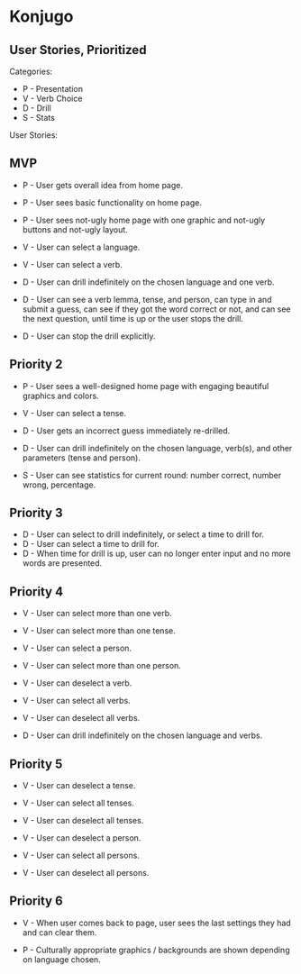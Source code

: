# Konjugo

## User Stories, Prioritized

Categories:
* P - Presentation
* V - Verb Choice
* D - Drill
* S - Stats


User Stories:

## MVP

* P - User gets overall idea from home page.
* P - User sees basic functionality on home page.
* P - User sees not-ugly home page with one graphic and not-ugly buttons and not-ugly layout.

* V - User can select a language.
* V - User can select a verb.

* D - User can drill indefinitely on the chosen language and one verb.  
* D - User can see a verb lemma, tense, and person, can type in and submit a guess,
    can see if they got the word correct or not, and can see the next question,
    until time is up or the user stops the drill.
* D - User can stop the drill explicitly.


## Priority 2

* P - User sees a well-designed home page with engaging beautiful graphics and colors.

* V - User can select a tense.
  
* D - User gets an incorrect guess immediately re-drilled.
* D - User can drill indefinitely on the chosen language, verb(s), and other parameters (tense and person).

* S - User can see statistics for current round: number correct, number wrong, percentage.


## Priority 3

* D - User can select to drill indefinitely, or select a time to drill for.
* D - User can select a time to drill for.  
* D - When time for drill is up, user can no longer enter input and no more words are presented.


## Priority 4

* V - User can select more than one verb.
* V - User can select more than one tense.
* V - User can select a person.
* V - User can select more than one person.

* V - User can deselect a verb.
* V - User can select all verbs.
* V - User can deselect all verbs.

* D - User can drill indefinitely on the chosen language and verbs.  

    
## Priority 5

* V - User can deselect a tense.
* V - User can select all tenses.
* V - User can deselect all tenses.

* V - User can deselect a person.
* V - User can select all persons.
* V - User can deselect all persons.

## Priority 6

* V - When user comes back to page, user sees the last settings they had and can clear them.

* P - Culturally appropriate graphics / backgrounds are shown depending on language chosen.

